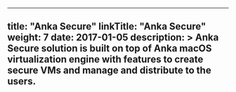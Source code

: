 
---
title: "Anka Secure"
linkTitle: "Anka Secure"
weight: 7
date: 2017-01-05
description: >
  Anka Secure solution is built on top of Anka macOS virtualization engine with features to create secure VMs and manage and distribute to the users.
---
